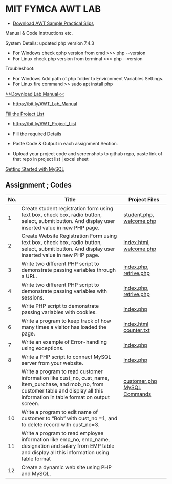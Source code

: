 # MIT FYMCA AWT LAB

- [Download AWT Sample Practical Slips]([https://github.com/atulkamble/AWT-LAB/blob/main/AWT%20Practical%20Slips.docx](https://docs.google.com/document/d/1uSj0clhN_Y0hd9fLN3R1VEEaWZA652s5/edit?usp=sharing&ouid=111328362903582323799&rtpof=true&sd=true))

Manual &amp; Code Instructions etc.

System Details: updated php version 7.4.3
- For Windows check cphp version from cmd >>> php --version
- For Linux check php version from terminal >>> php --version

Troubleshoot:
- For Windows Add path of php folder to Environment Variables Settings.
- For Linux fire command >> sudo apt install php

[>>Download Lab Manual<<](https://bit.ly/AWT_Lab_Manual)
- https://bit.ly/AWT_Lab_Manual

[Fill the Project List](https://bit.ly/AWT_Project_List)
- https://bit.ly/AWT_Project_List

- Fill the required Details
- Paste Code & Output in each assignment Section.
- Upload your project code and screenshots to github repo, paste link of that repo in project list | excel sheet


[Getting Started with MySQL](https://dev.mysql.com/doc/mysql-getting-started/en/#mysql-getting-started-installing)

## Assignment ; Codes
|No. |Title| Project Files |
| --- | ----- | ------ | 
| 1| Create student registration form using text box, check box, radio button, select, submit button. And display user inserted value in new PHP page. | [student.php](https://github.com/atulkamble/AWT-LAB/blob/main/student.php), [welcome.php](https://github.com/atulkamble/AWT-LAB/blob/main/welcome.php) | 
| 2| Create Website Registration Form using text box, check box, radio button, select, submit button. And display user inserted value in new PHP page. | [index.html](https://github.com/atulkamble/AWT-LAB/blob/main/index.html), [welcome.php](https://github.com/atulkamble/AWT-LAB/blob/main/welcome.php) | 
| 3| Write two different PHP script to demonstrate passing variables through a URL. |[index.php](https://github.com/atulkamble/AWT-LAB/blob/main/index.php), [retrive.php](https://github.com/atulkamble/AWT-LAB/blob/main/retrive.php)  | 
| 4| Write two different PHP script to demonstrate passing variables with sessions.|[index.php](https://github.com/atulkamble/AWT-LAB/blob/main/index.php), [retrive.php](https://github.com/atulkamble/AWT-LAB/blob/main/retrive.php)  | 
| 5| Write PHP script to demonstrate passing variables with cookies. | [index.php](https://github.com/atulkamble/AWT-LAB/blob/main/index.php) | 
| 6| Write a program to keep track of how many times a visitor has loaded the page. | [index.html](https://github.com/atulkamble/AWT-LAB/blob/main/index.html) [counter.txt](https://github.com/atulkamble/AWT-LAB/blob/main/counter.txt) | 
| 7| Write an example of Error-handling using exceptions. | [index.php](https://github.com/atulkamble/AWT-LAB/blob/main/index.php) |  
| 8| Write a PHP script to connect MySQL server from your website. | [index.php](https://github.com/atulkamble/AWT-LAB/blob/main/index.php) |
| 9| Write a program to read customer information like cust_no, cust_name, Item_purchase, and mob_no, from customer table and display all this information in table format on output screen. | [customer.php](https://github.com/atulkamble/AWT-LAB/blob/main/customer.php) [MySQL Commands](https://github.com/atulkamble/AWT-LAB/blob/main/table_commands.txt)|
| 10| Write a program to edit name of customer to “Bob” with cust_no =1, and to delete record with cust_no=3.| []() |
| 11| Write a program to read employee information like emp_no, emp_name, designation and salary from EMP table and display all this information using table format| []() |
| 12| Create a dynamic web site using PHP and MySQL.| []() |
